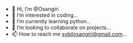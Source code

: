 - 👋 Hi, I’m @Osangiri
- 👀 I’m interested in coding...
- 🌱 I’m currently learning python...
- 💞️ I’m looking to collaborate on projects...
- 📫 How to reach me sybilosangiri@gmail.com...

<!---
Osangiri/Osangiri is a ✨ special ✨ repository because its `README.md` (this file) appears on your GitHub profile.
You can click the Preview link to take a look at your changes.
--->
